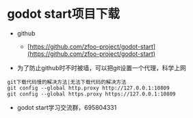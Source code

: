 # godot start项目下载

- github
    - [https://github.com/zfoo-project/godot-start](https://github.com/zfoo-project/godot-start)


- 为了防止github时不时被墙，可以把git设置一个代理，科学上网

```
git下载代码慢的解决方法|无法下载代码的解决方法
git config --global http.proxy http://127.0.0.1:10809
git config --global https.proxy https://127.0.0.1:10809
```

- godot start学习交流群，695804331
